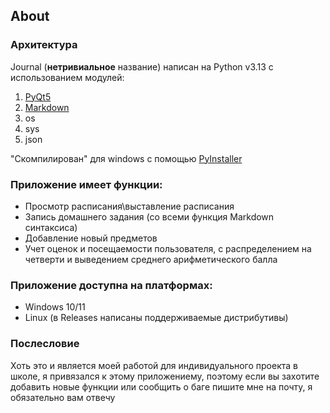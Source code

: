 ## About

### Архитектура
Journal (**нетривиальное** название) написан на Python v3.13 с использованием модулей:
1. [PyQt5](https://pypi.org/project/PyQt5/)
2. [Markdown](https://pypi.org/project/Markdown/)
3. os
4. sys
5. json

"Cкомпилирован" для windows с помощью [PyInstaller](https://pypi.org/project/pyinstaller/)

### Приложение имеет функции:
* Просмотр расписания\выставление расписания
* Запись домашнего задания (со всеми функция Markdown синтаксиса)
* Добавление новый предметов
* Учет оценок и посещаемости пользователя, с распределением на четверти и выведением среднего арифметического балла

### Приложение доступна на платформах:
* Windows 10/11
* Linux (в Releases написаны поддерживаемые дистрибутивы)

### Послесловие
Хоть это и является моей работой для индивидуального проекта в школе, я привязался к этому приложениему, поэтому если вы захотите добавить новые функции или сообщить о баге пишите мне на почту, я обязательно вам отвечу
